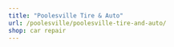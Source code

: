 ```yaml
---
title: "Poolesville Tire & Auto"
url: /poolesville/poolesville-tire-and-auto/
shop: car repair
---
```

